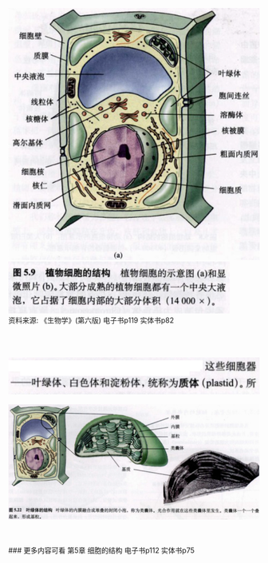 


![](i/plant-cell.png)  
![](i/about-plant-cell.png)  
资料来源: 《生物学》(第六版) 电子书p119 实体书p82  
<br>
<br>
<br>


![](i/plastid.png)  
<br>
![](i/yelvti.png)  
<br>



<br>  
### 更多内容可看 第5章 细胞的结构 电子书p112 实体书p75



<br>
<br>